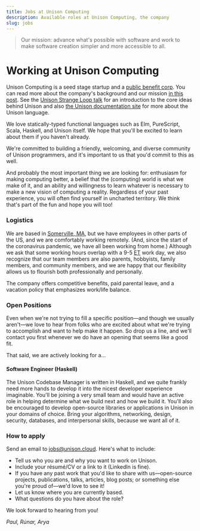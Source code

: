 ```yaml
---
title: Jobs at Unison Computing
description: Available roles at Unison Computing, the company
slug: jobs
---
```


> Our mission: advance what's possible with software and work to make software creation simpler and more accessible to all.

# Working at Unison Computing

Unison Computing is a seed stage startup and a [public benefit corp](/2020/03/30/benefit-corp-report/). You can read more about the company's background and our mission [in this post](/2020/03/30/benefit-corp-report/). See the [Unison Strange Loop talk](https://www.youtube.com/watch?v=gCWtkvDQ2ZI) for an introduction to the core ideas behind Unison and also [the Unison documentation site](https://unisonweb.org/docs) for more about the Unison language.

We love statically-typed functional languages such as Elm, PureScript, Scala, Haskell, and Unison itself. We hope that you'll be excited to learn about them if you haven't already.

We're committed to building a friendly, welcoming, and diverse community of Unison programmers, and it's important to us that you'd commit to this as well.

And probably the most important thing we are looking for: enthusiasm for making computing better, a belief that the (computing) world is what we make of it, and an ability and willingness to learn whatever is necessary to make a new vision of computing a reality. Regardless of your past experience, you will often find yourself in uncharted territory. We think that's part of the fun and hope you will too!

### Logistics

We are based in [Somerville, MA](https://en.wikipedia.org/wiki/Davis_Square), but we have employees in other parts of the US, and we are comfortably working remotely. (And, since the start of the coronavirus pandemic, we have all been working from home.) Although we ask that some working hours overlap with a 9-5 [ET](https://www.timeanddate.com/time/zones/et) work day, we also recognize that our team members are also parents, hobbyists, family members, and community members, and we are happy that our flexibility allows us to flourish both professionally and personally. 

The company offers competitive benefits, paid parental leave, and a vacation policy that emphasizes work/life balance.

### Open Positions

Even when we're not trying to fill a specific position—and though we usually aren't—we love to hear from folks who are excited about what we're trying to accomplish and want to help make it happen.  So drop us a line, and we'll contact you first whenever we do have an opening that seems like a good fit.

That said, we are actively looking for a...

#### Software Engineer (Haskell)

The Unison Codebase Manager is written in Haskell, and we quite frankly need more hands to develop it into the nicest developer experience imaginable.  You'll be joining a very small team and would have an active role in helping determine what we build next and how we build it.  You'll also be encouraged to develop open-source libraries or applications in Unison in your domains of choice.  Bring your algorithms, networking, design, security, databases, and interpersonal skills, because we want all of it.

### How to apply

Send an email to jobs@unison.cloud. Here's what to include:

- Tell us who you are and why you want to work on Unison.
- Include your résumé/CV or a link to it (LinkedIn is fine).
- If you have any past work that you'd like to share with us—open-source projects, publications, talks, articles, blog posts; or something else you're proud of—we'd love to see it!
- Let us know where you are currently based.
- What questions do you have about the role?

We look forward to hearing from you!

*Paul, Rúnar, Arya*
